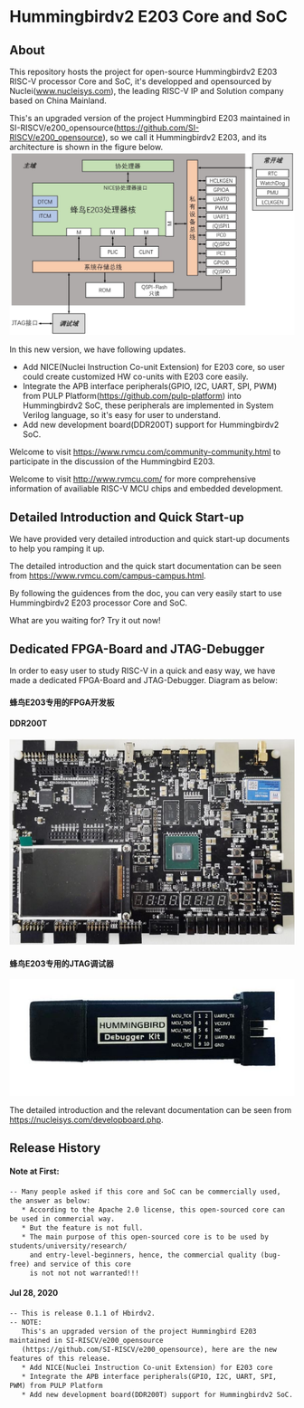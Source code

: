 Hummingbirdv2 E203 Core and SoC 
===============================

About
-----

This repository hosts the project for open-source Hummingbirdv2 E203 RISC-V processor Core and SoC, it's developped and opensourced by Nuclei(www.nucleisys.com), the leading RISC-V IP and Solution company based on China Mainland.

This's an upgraded version of the project Hummingbird E203 maintained in SI-RISCV/e200_opensource(https://github.com/SI-RISCV/e200_opensource), so we call it Hummingbirdv2 E203, and its architecture is shown in the figure below.
![hbirdv2](pics/hbirdv2_soc.JPG)


In this new version, we have following updates.
* Add NICE(Nuclei Instruction Co-unit Extension) for E203 core, so user could create customized HW co-units with E203 core easily.
* Integrate the APB interface peripherals(GPIO, I2C, UART, SPI, PWM) from PULP Platform(https://github.com/pulp-platform) into Hummingbirdv2 SoC, these peripherals are implemented in System Verilog language, so it's easy for user to understand. 
* Add new development board(DDR200T) support for Hummingbirdv2 SoC. 

Welcome to visit https://www.rvmcu.com/community-community.html to participate in the discussion of the Hummingbird E203.

Welcome to visit http://www.rvmcu.com/ for more comprehensive information of availiable RISC-V MCU chips and embedded development. 


Detailed Introduction and Quick Start-up
----------------------------------------

We have provided very detailed introduction and quick start-up documents to help you ramping it up. 

The detailed introduction and the quick start documentation can be seen 
from https://www.rvmcu.com/campus-campus.html.

By following the guidences from the doc, you can very easily start to use Hummingbirdv2 E203 processor Core and SoC.

What are you waiting for? Try it out now!

Dedicated FPGA-Board and JTAG-Debugger 
--------------------------------------
In order to easy user to study RISC-V in a quick and easy way, we have made a dedicated FPGA-Board and JTAG-Debugger.  Diagram as below:

#### 蜂鸟E203专用的FPGA开发板

#### DDR200T 
![DDR200T](pics/DDR200T.JPG)

#### 蜂鸟E203专用的JTAG调试器
![Debugger](pics/debugger.JPG)

The detailed introduction and the relevant documentation can be seen from https://nucleisys.com/developboard.php.


Release History
-----------------------------
#### Note at First:
    -- Many people asked if this core and SoC can be commercially used, the answer as below:
       * According to the Apache 2.0 license, this open-sourced core can be used in commercial way.
       * But the feature is not full. 
       * The main purpose of this open-sourced core is to be used by students/university/research/
         and entry-level-beginners, hence, the commercial quality (bug-free) and service of this core
         is not not not warranted!!! 

#### Jul 28, 2020

    -- This is release 0.1.1 of Hbirdv2.
    -- NOTE:
       This's an upgraded version of the project Hummingbird E203 maintained in SI-RISCV/e200_opensource
       (https://github.com/SI-RISCV/e200_opensource), here are the new features of this release.
       * Add NICE(Nuclei Instruction Co-unit Extension) for E203 core
       * Integrate the APB interface peripherals(GPIO, I2C, UART, SPI, PWM) from PULP Platform
       * Add new development board(DDR200T) support for Hummingbirdv2 SoC. 

       
    
